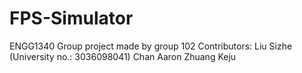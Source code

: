# FPS-Simulator
ENGG1340 Group project made by group 102
Contributors:
  Liu Sizhe (University no.: 3036098041)
  Chan Aaron
  Zhuang Keju
